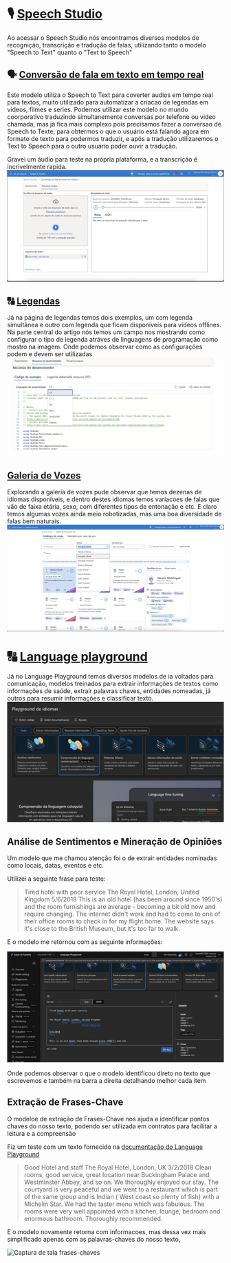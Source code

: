 # 🎙️ [Speech Studio](https://speech.microsoft.com/portal)
Ao acessar o Speech Studio nós encontramos diversos modelos de recognição, transcrição e tradução de falas, utilizando tanto o modelo "Speech to Text" quanto o "Text to Speech"

## 🗣️ [Conversão de fala em texto em tempo real](https://speech.microsoft.com/portal/speechtotexttool) 

Este modelo utiliza o Speech to Text para coverter audios em tempo real para textos, muito utilizado para automatizar a criacao de legendas em videos, filmes e series. Podemos utilizar este modelo no mundo coorporativo traduzindo simultanemente conversas por telefone ou video chamada, mas já fica mais complexo pois precisamos fazer a conversao de Speech to Texte, para obtermos o que o usuário está falando agora em formato de texto para podermos traduzir, e após a tradução utilizaremos o Text to Speech para o outro usuário poder ouvir a tradução.

Gravei um áudio para teste na própria plataforma, e a transcrição é incrivelmente rapida.
![Captura de tela Speech to Text](/images/Speech_to_Text.png)


## 🔠 [Legendas](https://speech.microsoft.com/portal/captioning)


Já na página de legendas temos dois exemplos, um com legenda simultânea e outro com legenda que ficam disponíveis para videos offlines.
Na parte central do artigo nós temos um campo nos mostrando como configurar o tipo de legenda atráves de linguagens de programação como mostro na imagem. Onde podemos observar como as configurações podem e devem ser utilizadas
![Captura de tela Legendas](/images/Captioning.png)

## [Galeria de Vozes](https://speech.microsoft.com/portal/voicegallery)

Explorando a galeria de vozes pude observar que temos dezenas de idiomas disponíveis, e dentro destes idiomas temos variacoes de falas que vão de faixa etária, sexo, com diferentes tipos de entonação e etc. E claro temos algumas vozes ainda meio robotizadas, mas uma boa diversidade de falas bem naturais.
![Captura de tela Galeria de Vozes](/images/Voice_Gallery.png)

# 🔠 [Language playground](https://ai.azure.com/resource/playground/language)

 Já no Language Playground temos diversos modelos de ia voltados para comunicação, modelos treinados para extrair informações de textos como informações de saúde, extrair palavras chaves, entidades nomeadas, já outros para resumir informações e classificar texto.
 ![Captura de tela Language Playground modelos](/images/Language_Playground01.png)

## Análise de Sentimentos e Mineração de Opiniões

 Um modelo que me chamou atenção foi o de extrair entidades nominadas como locais, datas, eventos e etc. 

 Utilizei a seguinte frase para teste:
 > Tired hotel with poor service
 The Royal Hotel, London, United Kingdom
 5/6/2018
 This is an old hotel (has been around since 1950's) and the room furnishings are average - becoming a bit old now and require changing. The internet didn't work and had to come to one of their office rooms to check in for my flight home. The website says it's close to the British Museum, but it's too far to walk.

 E o modelo me retornou com as seguinte informações:
 
 ![Captura de tela do Language Playground](/images/Language_Playground.png)

 Onde podemos observar o que o modelo identificou direto no texto que escrevemos e também na barra a direita detalhando melhor cada item

 ## Extração de Frases-Chave
O modeloe de extração de Frases-Chave nos ajuda a identificar pontos chaves do nosso texto, podendo ser utilizada em contratos para facilitar a leitura e a compreensão

Fiz um teste com um texto fornecido na [documentação do Language Playground ](https://microsoftlearning.github.io/mslearn-ai-fundamentals/Instructions/Labs/06-text-analysis.html#extract-key-phrases-with-azure-ai-language-in-azure-ai-foundry-portal)
>  Good Hotel and staff
 The Royal Hotel, London, UK
 3/2/2018
 Clean rooms, good service, great location near Buckingham Palace and Westminster Abbey, and so on. We thoroughly enjoyed our stay. The courtyard is very peaceful and we went to a restaurant which is part of the same group and is Indian ( West coast so plenty of fish) with a Michelin Star. We had the taster menu which was fabulous. The rooms were very well appointed with a kitchen, lounge, bedroom and enormous bathroom. Thoroughly recommended.

 E o modelo novamente retorna com informacoes, mas dessa vez mais simplificado apenas com as palavras-chaves do nosso texto, 
 
 ![Captura de tala frases-chaves](/images/Frases_Chaves.png)


